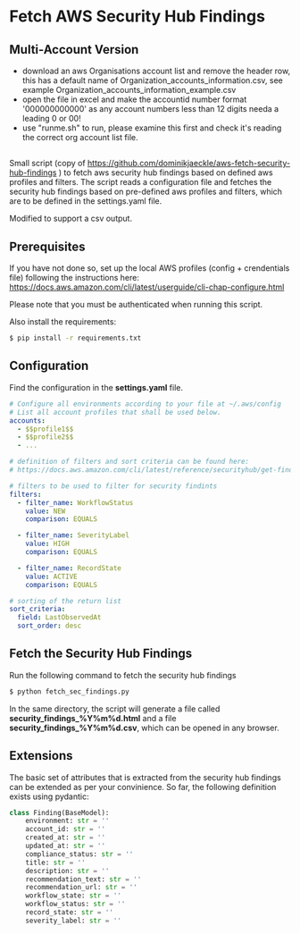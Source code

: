 # Fetch AWS Security Hub Findings


## Multi-Account Version

- download an aws Organisations account list and remove the header row, this has a default name of Organization_accounts_information.csv, see example Organization_accounts_information_example.csv 
- open the file in excel and make the accountid number format '000000000000' as any account numbers less than 12 digits needa a leading 0 or 00!
- use "runme.sh" to run, please examine this first and check it's reading the correct org account list file.

##

Small script (copy of https://github.com/dominikjaeckle/aws-fetch-security-hub-findings ) to fetch aws security hub findings based on defined aws profiles and filters. The script reads a configuration file and fetches the security hub findings based on pre-defined aws profiles and filters, which are to be defined in the settings.yaml file. 

Modified to support a csv output.

## Prerequisites
If you have not done so, set up the local AWS profiles (config + crendentials file) following the instructions here: https://docs.aws.amazon.com/cli/latest/userguide/cli-chap-configure.html 

Please note that you must be authenticated when running this script. 

Also install the requirements:
```bash
$ pip install -r requirements.txt
```

## Configuration
Find the configuration in the **settings.yaml** file.
```yaml
# Configure all environments according to your file at ~/.aws/config
# List all account profiles that shall be used below.
accounts:
  - $$profile1$$
  - $$profile2$$
  - ...

# definition of filters and sort criteria can be found here:
# https://docs.aws.amazon.com/cli/latest/reference/securityhub/get-findings.html

# filters to be used to filter for security findints
filters:
  - filter_name: WorkflowStatus
    value: NEW
    comparison: EQUALS

  - filter_name: SeverityLabel
    value: HIGH
    comparison: EQUALS

  - filter_name: RecordState
    value: ACTIVE
    comparison: EQUALS

# sorting of the return list
sort_criteria:
  field: LastObservedAt
  sort_order: desc
```

## Fetch the Security Hub Findings
Run the following command to fetch the security hub findings
```bash
$ python fetch_sec_findings.py
```

In the same directory, the script will generate a file called **security_findings_%Y%m%d.html** and a file **security_findings_%Y%m%d.csv**, which can be opened in any browser. 

## Extensions
The basic set of attributes that is extracted from the security hub findings can be extended as per your convinience. So far, the following definition exists using pydantic:

```python
class Finding(BaseModel):
    environment: str = ''
    account_id: str = ''
    created_at: str = ''
    updated_at: str = ''
    compliance_status: str = ''
    title: str = ''
    description: str = ''
    recommendation_text: str = ''
    recommendation_url: str = ''
    workflow_state: str = ''
    workflow_status: str = ''
    record_state: str = ''
    severity_label: str = ''
```